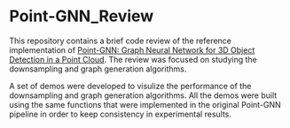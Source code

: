 # Point-GNN_Review
  
This repository contains a brief code review of the reference implementation of [Point-GNN: Graph Neural Network for 3D Object Detection in a Point Cloud](https://openaccess.thecvf.com/content_CVPR_2020/papers/Shi_Point-GNN_Graph_Neural_Network_for_3D_Object_Detection_in_a_CVPR_2020_paper.pdf). The review was focused on studying the downsampling and graph generation algorithms.  

A set of demos were developed to visulize the performance of the downsampling and graph generation algorithms. All the demos were built using the same functions that were implemented in the original Point-GNN pipeline in order to keep consistency in experimental results.
